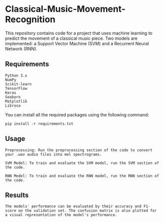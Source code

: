 # Classical-Music-Movement-Recognition

This repository contains code for a project that uses machine learning to predict the movement of a classical music piece. Two models are implemented: a Support Vector Machine (SVM) and a Recurrent Neural Network (RNN).

## Requirements
    Python 3.x
    NumPy
    Scikit-learn
    TensorFlow
    Keras
    Seaborn
    Matplotlib
    Librosa
You can install all the required packages using the following command:

    pip install -r requirements.txt

## Usage
    Preprocessing: Run the preprocessing section of the code to convert your .wav audio files into mel spectrograms.

    SVM Model: To train and evaluate the SVM model, run the SVM section of the code.

    RNN Model: To train and evaluate the RNN model, run the RNN section of the code.

## Results
    The models' performance can be evaluated by their accuracy and F1-score on the validation set. The confusion matrix is also plotted for a visual representation of the model's performance.

